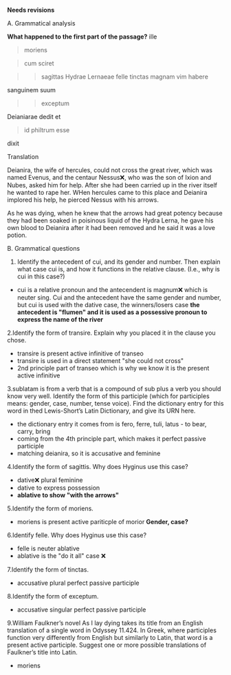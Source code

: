 **Needs revisions**

A. Grammatical analysis

**What happened to the first part of the passage?**
ille

> moriens

> cum sciret

> > sagittas Hydrae Lernaeae felle tinctas magnam vim habere

sanguinem suum

> > exceptum

Deianiarae dedit et

> id philtrum esse

dixit

Translation

Deianira, the wife of hercules, could not cross the great river, which was named Evenus, 
and the centaur Nessus❌, who was the son of Ixion and Nubes, asked him for help. After she had been carried up in the river itself he wanted to rape her. WHen hercules came to this place and Deianira implored his help, he pierced Nessus with his arrows.

As he was dying, when he knew that the arrows had great potency because they had been soaked in poisinous liquid of the Hydra Lerna, he gave his own blood to Deianira after it had been removed and he said it was a love potion. 

B. Grammatical questions

1. Identify the antecedent of cui, and its gender and number. Then explain what case cui is, and how it functions in the relative clause. (I.e., why is cui in this case?)

- cui is a relative pronoun and the antecendent is magnum❌ which is neuter sing. Cui and the antecedent have the same gender and number, but cui is used with the dative case, the winners/losers case **the antecedent is "flumen" and it is used as a possessive pronoun to express the name of the river**

2.Identify the form of transire. Explain why you placed it in the clause you chose.

- transire is present active infinitive of transeo
- transire is used in a direct statement "she could not cross"
- 2nd principle part of transeo which is why we know it is the present active infinitive 

3.sublatam is from a verb that is a compound of sub plus a verb you should know very well. Identify the form of this participle (which for participles means: gender, case, number, tense voice). Find the dictionary entry for this word in thed Lewis-Short’s Latin Dictionary, and give its URN here.

- the dictionary entry it comes from is fero, ferre, tuli, latus - to bear, carry, bring
- coming from the 4th principle part, which makes it perfect passive participle
- matching deianira, so it is accusative and feminine 

4.Identify the form of sagittis. Why does Hyginus use this case?

- dative❌ plural feminine 
- dative to express possession 
- **ablative to show "with the arrows"**

5.Identify the form of moriens.

- moriens is present active pariticple of morior  **Gender, case?**

6.Identify felle. Why does Hyginus use this case?

- felle is neuter ablative
- ablative is the "do it all" case ❌ 


7.Identify the form of tinctas.

- accusative plural perfect passive participle

8.Identify the form of exceptum.

- accusative singular perfect passive participle

9.William Faulkner’s novel As I lay dying takes its title from an English translation of a single word in Odyssey 11.424. In Greek, where participles function very differently from English but similarly to Latin, that word is a present active participle. Suggest one or more possible translations of Faulkner’s title into Latin.

- moriens
